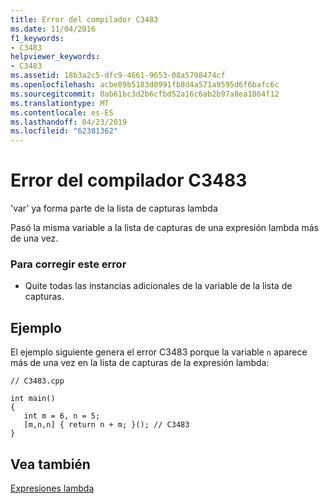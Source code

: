 ```yaml
---
title: Error del compilador C3483
ms.date: 11/04/2016
f1_keywords:
- C3483
helpviewer_keywords:
- C3483
ms.assetid: 18b3a2c5-dfc9-4661-9653-08a5798474cf
ms.openlocfilehash: acbe89b5183d0991fb8d4a571a9595d6f6bafc6c
ms.sourcegitcommit: 0ab61bc3d2b6cfbd52a16c6ab2b97a8ea1864f12
ms.translationtype: MT
ms.contentlocale: es-ES
ms.lasthandoff: 04/23/2019
ms.locfileid: "62381362"
---
```

# <a name="compiler-error-c3483"></a>Error del compilador C3483

'var' ya forma parte de la lista de capturas lambda

Pasó la misma variable a la lista de capturas de una expresión lambda más de una vez.

### <a name="to-correct-this-error"></a>Para corregir este error

- Quite todas las instancias adicionales de la variable de la lista de capturas.

## <a name="example"></a>Ejemplo

El ejemplo siguiente genera el error C3483 porque la variable `n` aparece más de una vez en la lista de capturas de la expresión lambda:

```
// C3483.cpp

int main()
{
   int m = 6, n = 5;
   [m,n,n] { return n + m; }(); // C3483
}
```

## <a name="see-also"></a>Vea también

[Expresiones lambda](../../cpp/lambda-expressions-in-cpp.md)